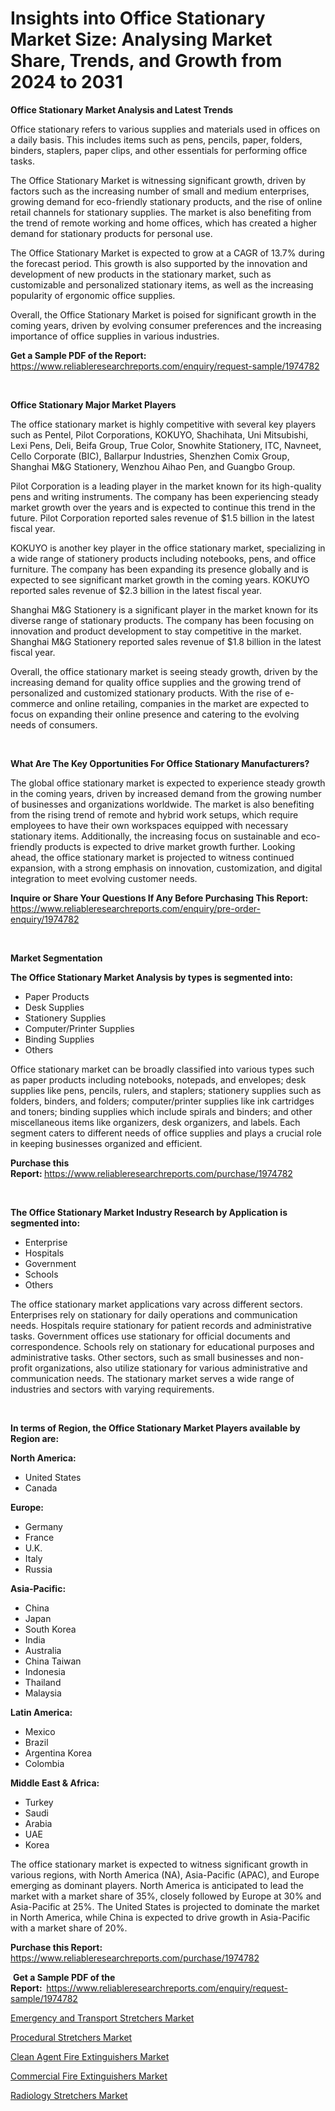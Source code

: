 <p><h1>Insights into Office Stationary Market Size: Analysing Market Share, Trends, and Growth from 2024 to 2031</h1></p><p><strong>Office Stationary Market Analysis and Latest Trends</strong></p>
<p><p>Office stationary refers to various supplies and materials used in offices on a daily basis. This includes items such as pens, pencils, paper, folders, binders, staplers, paper clips, and other essentials for performing office tasks.</p><p>The Office Stationary Market is witnessing significant growth, driven by factors such as the increasing number of small and medium enterprises, growing demand for eco-friendly stationary products, and the rise of online retail channels for stationary supplies. The market is also benefiting from the trend of remote working and home offices, which has created a higher demand for stationary products for personal use.</p><p>The Office Stationary Market is expected to grow at a CAGR of 13.7% during the forecast period. This growth is also supported by the innovation and development of new products in the stationary market, such as customizable and personalized stationary items, as well as the increasing popularity of ergonomic office supplies.</p><p>Overall, the Office Stationary Market is poised for significant growth in the coming years, driven by evolving consumer preferences and the increasing importance of office supplies in various industries.</p></p>
<p><strong>Get a Sample PDF of the Report:&nbsp;</strong> <a href="https://www.reliableresearchreports.com/enquiry/request-sample/1974782">https://www.reliableresearchreports.com/enquiry/request-sample/1974782</a></p>
<p>&nbsp;</p>
<p><strong>Office Stationary Major Market Players</strong></p>
<p><p>The office stationary market is highly competitive with several key players such as Pentel, Pilot Corporations, KOKUYO, Shachihata, Uni Mitsubishi, Lexi Pens, Deli, Beifa Group, True Color, Snowhite Stationery, ITC, Navneet, Cello Corporate (BIC), Ballarpur Industries, Shenzhen Comix Group, Shanghai M&G Stationery, Wenzhou Aihao Pen, and Guangbo Group. </p><p>Pilot Corporation is a leading player in the market known for its high-quality pens and writing instruments. The company has been experiencing steady market growth over the years and is expected to continue this trend in the future. Pilot Corporation reported sales revenue of $1.5 billion in the latest fiscal year.</p><p>KOKUYO is another key player in the office stationary market, specializing in a wide range of stationery products including notebooks, pens, and office furniture. The company has been expanding its presence globally and is expected to see significant market growth in the coming years. KOKUYO reported sales revenue of $2.3 billion in the latest fiscal year.</p><p>Shanghai M&G Stationery is a significant player in the market known for its diverse range of stationary products. The company has been focusing on innovation and product development to stay competitive in the market. Shanghai M&G Stationery reported sales revenue of $1.8 billion in the latest fiscal year.</p><p>Overall, the office stationary market is seeing steady growth, driven by the increasing demand for quality office supplies and the growing trend of personalized and customized stationary products. With the rise of e-commerce and online retailing, companies in the market are expected to focus on expanding their online presence and catering to the evolving needs of consumers.</p></p>
<p>&nbsp;</p>
<p><strong>What Are The Key Opportunities For Office Stationary Manufacturers?</strong></p>
<p><p>The global office stationary market is expected to experience steady growth in the coming years, driven by increased demand from the growing number of businesses and organizations worldwide. The market is also benefiting from the rising trend of remote and hybrid work setups, which require employees to have their own workspaces equipped with necessary stationary items. Additionally, the increasing focus on sustainable and eco-friendly products is expected to drive market growth further. Looking ahead, the office stationary market is projected to witness continued expansion, with a strong emphasis on innovation, customization, and digital integration to meet evolving customer needs.</p></p>
<p><strong>Inquire or Share Your Questions If Any Before Purchasing This Report:</strong> <a href="https://www.reliableresearchreports.com/enquiry/pre-order-enquiry/1974782">https://www.reliableresearchreports.com/enquiry/pre-order-enquiry/1974782</a></p>
<p>&nbsp;</p>
<p><strong>Market Segmentation</strong></p>
<p><strong>The Office Stationary Market Analysis by types is segmented into:</strong></p>
<p><ul><li>Paper Products</li><li>Desk Supplies</li><li>Stationery Supplies</li><li>Computer/Printer Supplies</li><li>Binding Supplies</li><li>Others</li></ul></p>
<p><p>Office stationary market can be broadly classified into various types such as paper products including notebooks, notepads, and envelopes; desk supplies like pens, pencils, rulers, and staplers; stationery supplies such as folders, binders, and folders; computer/printer supplies like ink cartridges and toners; binding supplies which include spirals and binders; and other miscellaneous items like organizers, desk organizers, and labels. Each segment caters to different needs of office supplies and plays a crucial role in keeping businesses organized and efficient.</p></p>
<p><strong>Purchase this Report:&nbsp;</strong><a href="https://www.reliableresearchreports.com/purchase/1974782">https://www.reliableresearchreports.com/purchase/1974782</a></p>
<p>&nbsp;</p>
<p><strong>The Office Stationary Market Industry Research by Application is segmented into:</strong></p>
<p><ul><li>Enterprise</li><li>Hospitals</li><li>Government</li><li>Schools</li><li>Others</li></ul></p>
<p><p>The office stationary market applications vary across different sectors. Enterprises rely on stationary for daily operations and communication needs. Hospitals require stationary for patient records and administrative tasks. Government offices use stationary for official documents and correspondence. Schools rely on stationary for educational purposes and administrative tasks. Other sectors, such as small businesses and non-profit organizations, also utilize stationary for various administrative and communication needs. The stationary market serves a wide range of industries and sectors with varying requirements.</p></p>
<p>&nbsp;</p>
<p><strong>In terms of Region, the Office Stationary Market Players available by Region are:</strong></p>
<p>
    <p> <strong> North America: </strong>
        <ul>
            <li>United States</li>
            <li>Canada</li>
        </ul>
        </p> 
    <p> <strong> Europe: </strong>
        <ul>
            <li>Germany</li>
            <li>France</li>
            <li>U.K.</li>
            <li>Italy</li>
            <li>Russia</li>
        </ul>
        </p> 
    <p> <strong> Asia-Pacific: </strong>
        <ul>
            <li>China</li>
            <li>Japan</li>
            <li>South Korea</li>
            <li>India</li>
            <li>Australia</li>
            <li>China Taiwan</li>
            <li>Indonesia</li>
            <li>Thailand</li>
            <li>Malaysia</li>
        </ul>
        </p> 
    <p> <strong> Latin America: </strong>
        <ul>
            <li>Mexico</li>
            <li>Brazil</li>
            <li>Argentina Korea</li>
            <li>Colombia</li>
        </ul>
        </p> 
    <p> <strong> Middle East & Africa: </strong>
        <ul>
            <li>Turkey</li>
            <li>Saudi</li>
            <li>Arabia</li>
            <li>UAE</li>
            <li>Korea</li>
        </ul>
    </p>
    </p>
<p><p>The office stationary market is expected to witness significant growth in various regions, with North America (NA), Asia-Pacific (APAC), and Europe emerging as dominant players. North America is anticipated to lead the market with a market share of 35%, closely followed by Europe at 30% and Asia-Pacific at 25%. The United States is projected to dominate the market in North America, while China is expected to drive growth in Asia-Pacific with a market share of 20%.</p></p>
<p><strong>Purchase this Report: </strong><a href="https://www.reliableresearchreports.com/purchase/1974782">https://www.reliableresearchreports.com/purchase/1974782</a></p>
<p>&nbsp;<strong>Get a Sample PDF of the Report:&nbsp;&nbsp;</strong><a href="https://www.reliableresearchreports.com/enquiry/request-sample/1974782">https://www.reliableresearchreports.com/enquiry/request-sample/1974782</a></p>
<p><strong></strong></p>
<p><p><a href="https://florentine-yuzu-f42.notion.site/Emergency-and-Transport-Stretchers-Market-Offer-Valuable-Insights-into-Market-Size-Market-Share-Ma-5bbc96c50ac24f8fbf5a9b96c749b7ee">Emergency and Transport Stretchers Market</a></p><p><a href="https://changeable-paste-463.notion.site/Procedural-Stretchers-Market-Analysis-Examines-its-Scope-on-Growth-Opportunities-and-Forecasted-Tre-fa789272dfe94256bcee2465f8884142">Procedural Stretchers Market</a></p><p><a href="https://view.publitas.com/reportprime-1/clean-agent-fire-extinguishers-market-offers-provide-insightful-data-for-the-time-period-from-2024-to-2031-and-also-provide-analysis-based-on-application-type-and-region/">Clean Agent Fire Extinguishers Market</a></p><p><a href="https://view.publitas.com/reportprime-1/commercial-fire-extinguishers-market-size-share-trends-analysis-report-by-material-by-type-by-end-user-by-region-and-segment-forecasts-2024-2031/">Commercial Fire Extinguishers Market</a></p><p><a href="https://fuschia-pecorino-a6d.notion.site/Radiology-Stretchers-Market-Size-Focuses-on-Market-Dynamics-In-Depth-Analysis-and-Future-Projection-2be3bc5ec91a4fbbb26400d8ef862c74">Radiology Stretchers Market</a></p></p>